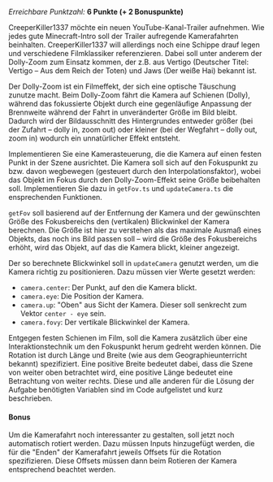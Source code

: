 *Erreichbare Punktzahl:* **6 Punkte (+ 2 Bonuspunkte)**

CreeperKiller1337 möchte ein neuen YouTube-Kanal-Trailer aufnehmen. Wie jedes gute Minecraft-Intro soll der Trailer aufregende Kamerafahrten beinhalten. CreeperKiller1337 will allerdings noch eine Schippe drauf legen und verschiedene Filmklassiker referenzieren. Dabei soll unter anderem der Dolly-Zoom zum Einsatz kommen, der z.B. aus Vertigo (Deutscher Titel: Vertigo – Aus dem Reich der Toten) und Jaws (Der weiße Hai) bekannt ist.

Der Dolly-Zoom ist ein Filmeffekt, der sich eine optische Täuschung zunutze macht. Beim Dolly-Zoom fährt die Kamera auf Schienen (Dolly), während das fokussierte Objekt durch eine gegenläufige Anpassung der Brennweite während der Fahrt in unveränderter Größe im Bild bleibt. Dadurch wird der Bildausschnitt des Hintergrundes entweder größer (bei der Zufahrt – dolly in, zoom out) oder kleiner (bei der Wegfahrt – dolly out, zoom in) wodurch ein unnatürlicher Effekt entsteht.

Implementieren Sie eine Kamerasteuerung, die die Kamera auf einen festen Punkt in der Szene ausrichtet. Die Kamera soll sich auf den Fokuspunkt zu bzw. davon wegbewegen (gesteuert durch den Interpolationsfaktor), wobei das Objekt im Fokus durch den Dolly-Zoom-Effekt seine Größe beibehalten soll. Implementieren Sie dazu in `getFov.ts` und `updateCamera.ts` die ensprechenden Funktionen.

`getFov` soll basierend auf der Entfernung der Kamera und der gewünschten Größe des Fokusbereichs den (vertikalen) Blickwinkel der Kamera berechnen. Die Größe ist hier zu verstehen als das maximale Ausmaß eines Objekts, das noch ins Bild passen soll – wird die Größe des Fokusbereichs erhöht, wird das Objekt, auf das die Kamera blickt, kleiner angezeigt.

Der so berechnete Blickwinkel soll in `updateCamera` genutzt werden, um die Kamera richtig zu positionieren. Dazu müssen vier Werte gesetzt werden:
- `camera.center`: Der Punkt, auf den die Kamera blickt.
- `camera.eye`: Die Position der Kamera.
- `camera.up`: "Oben" aus Sicht der Kamera. Dieser soll senkrecht zum Vektor `center - eye` sein.
- `camera.fovy`: Der vertikale Blickwinkel der Kamera.

Entgegen festen Schienen im Film, soll die Kamera zusätzlich über eine Interaktionstechnik um den Fokuspunkt herum gedreht werden können. Die Rotation ist durch Länge und Breite (wie aus dem Geographieunterricht bekannt) spezifiziert. Eine positive Breite bedeutet dabei, dass die Szene von weiter oben betrachtet wird, eine positive Länge bedeutet eine Betrachtung von weiter rechts. Diese und alle anderen für die Lösung der Aufgabe benötigten Variablen sind im Code aufgelistet und kurz beschrieben.

#### Bonus

Um die Kamerafahrt noch interessanter zu gestalten, soll jetzt noch automatisch rotiert werden. Dazu müssen Inputs hinzugefügt werden, die für die "Enden" der Kamerafahrt jeweils Offsets für die Rotation spezifizieren. Diese Offsets müssen dann beim Rotieren der Kamera entsprechend beachtet werden.
